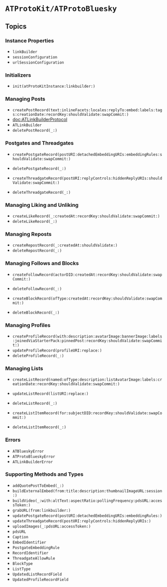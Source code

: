# ``ATProtoKit/ATProtoBluesky``


## Topics

### Instance Properties

- ``linkBuilder``
- ``sessionConfiguration``
- ``urlSessionConfiguration``

### Initializers

- ``init(atProtoKitInstance:linkbuilder:)``

### Managing Posts

- ``createPostRecord(text:inlineFacets:locales:replyTo:embed:labels:tags:creationDate:recordKey:shouldValidate:swapCommit:)``
- <doc:ATLinkBuilderProtocol>
- ``ATLinkBuilder``
- ``deletePostRecord(_:)``

### Postgates and Threadgates

- ``createPostgateRecord(postURI:detachedEmbeddingURIs:embeddingRules:shouldValidate:swapCommit:)``
- ``deletePostgateRecord(_:)``

- ``createThreadgateRecord(postURI:replyControls:hiddenReplyURIs:shouldValidate:swapCommit:)``
- ``deleteThreadgateRecord(_:)``

### Managing Liking and Unliking

- ``createLikeRecord(_:createdAt:recordKey:shouldValidate:swapCommit:)``
- ``deleteLikeRecord(_:)``

### Managing Reposts

- ``createRepostRecord(_:createdAt:shouldValidate:)``
- ``deleteRepostRecord(_:)``

### Managing Follows and Blocks

- ``createFollowRecord(actorDID:createdAt:recordKey:shouldValidate:swapCommit:)``
- ``deleteFollowRecord(_:)``

- ``createBlockRecord(ofType:createdAt:recordKey:shouldValidate:swapCommit:)``
- ``deleteBlockRecord(_:)``

### Managing Profiles

- ``createProfileRecord(with:description:avatarImage:bannerImage:labels:joinedViaStarterPack:pinnedPost:recordKey:shouldValidate:swapCommit:)``
- ``updateProfileRecord(profileURI:replace:)``
- ``deleteProfileRecord(_:)``

### Managing Lists

- ``createListRecord(named:ofType:description:listAvatarImage:labels:creationDate:recordKey:shouldValidate:swapCommit:)``
- ``updateListRecord(listURI:replace:)``
- ``deleteListRecord(_:)``

- ``createListItemRecord(for:subjectDID:recordKey:shouldValidate:swapCommit:)``
- ``deleteListItemRecord(_:)``

<!--### Managing Starter Packs-->

<!--### Managing Feed Generators-->

<!--### Managing Labeler Services-->

### Errors

- ``ATBlueskyError``
- ``ATProtoBlueskyError``
- ``ATLinkBuilderError``

### Supporting Methods and Types

- ``addQuotePostToEmbed(_:)``
- ``buildExternalEmbed(from:title:description:thumbnailImageURL:session:)``
- ``buildVideo(_:with:altText:aspectRatio:pollingFrequency:pdsURL:accessToken:)``
- ``grabURL(from:linkbuilder:)``
- ``updatePostgateRecord(postURI:detachedEmbeddingURIs:embeddingRules:)``
- ``updateThreadgateRecord(postURI:replyControls:hiddenReplyURIs:)``
- ``uploadImages(_:pdsURL:accessToken:)``
- ``pdsURL``
- ``Caption``
- ``EmbedIdentifier``
- ``PostgateEmbeddingRule``
- ``RecordIdentifier``
- ``ThreadgateAllowRule``
- ``BlockType``
- ``ListType``
- ``UpdatedListRecordField``
- ``UpdatedProfileRecordField``
